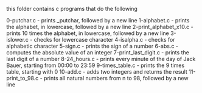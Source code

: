 this folder contains c programs that do the following

0-putchar.c - prints _putchar, followed by a new line
1-alphabet.c - prints the alphabet, in lowercase, followed by a new line
2-print_alphabet_x10.c - prints 10 times the alphabet, in lowercase, followed by a new line
3-islower.c - checks for lowercase character
4-isalpha.c - checks for alphabetic character
5-sign.c - prints the sign of a number
6-abs.c - computes the absolute value of an integer
7-print_last_digit.c - prints the last digit of a number
8-24_hours.c - prints every minute of the day of Jack Bauer, starting from 00:00 to 23:59
9-times_table.c - prints the 9 times table, starting with 0
10-add.c - adds two integers and returns the result
11-print_to_98.c - prints all natural numbers from n to 98, followed by a new line

